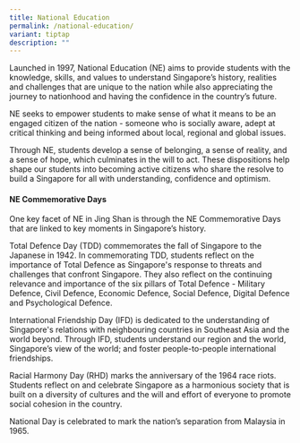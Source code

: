 ```yaml
---
title: National Education
permalink: /national-education/
variant: tiptap
description: ""
---
```

<p>Launched in 1997, National Education (NE) aims to provide students with
the knowledge, skills, and values to understand Singapore’s history, realities
and challenges that are unique to the nation while also appreciating the
journey to nationhood and having the confidence in the country’s future.</p>
<p></p>
<p>NE seeks to empower students to make sense of what it means to be an engaged
citizen of the nation - someone who is socially aware, adept at critical
thinking and being informed about local, regional and global issues.</p>
<p></p>
<p>Through NE, students develop a sense of belonging, a sense of reality,
and a sense of hope, which culminates in the will to act. These dispositions
help shape our students into becoming active citizens who share the resolve
to build a Singapore for all with understanding, confidence and optimism.</p>
<p></p>
<h4><strong>NE Commemorative Days</strong></h4>
<p>One key facet of NE in Jing Shan is through the NE Commemorative Days
that are linked to key moments in Singapore’s history.</p>
<p></p>
<p>Total Defence Day (TDD) commemorates the fall of Singapore to the Japanese
in 1942. In commemorating TDD, students reflect on the importance of Total
Defence as Singapore's response to threats and challenges that confront
Singapore. They also reflect on the continuing relevance and importance
of the six pillars of Total Defence - Military Defence, Civil Defence,
Economic Defence, Social Defence, Digital Defence and Psychological Defence.</p>
<p></p>
<p>International Friendship Day (IFD) is dedicated to the understanding of
Singapore's relations with neighbouring countries in Southeast Asia and
the world beyond. Through IFD, students understand our region and the world,
Singapore’s view of the world; and foster people-to-people international
friendships.</p>
<p></p>
<p>Racial Harmony Day (RHD) marks the anniversary of the 1964 race riots.
Students reflect on and celebrate Singapore as a harmonious society that
is built on a diversity of cultures and the will and effort of everyone
to promote social cohesion in the country.&nbsp;</p>
<p></p>
<p>National Day is celebrated to mark the nation’s separation from Malaysia
in 1965.&nbsp;</p>
<p></p>
<p>
<br>
</p>
<p></p>